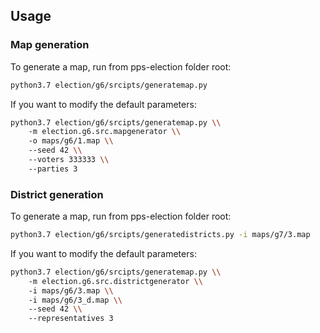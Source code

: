 ## Usage

### Map generation

To generate a map, run from pps-election folder root:

```bash
python3.7 election/g6/srcipts/generatemap.py
```

If you want to modify the default parameters:

```bash
python3.7 election/g6/srcipts/generatemap.py \\
    -m election.g6.src.mapgenerator \\
    -o maps/g6/1.map \\
    --seed 42 \\
    --voters 333333 \\
    --parties 3
```

### District generation


To generate a map, run from pps-election folder root:

```bash
python3.7 election/g6/srcipts/generatedistricts.py -i maps/g7/3.map
```

If you want to modify the default parameters:

```bash
python3.7 election/g6/srcipts/generatemap.py \\
    -m election.g6.src.districtgenerator \\
    -i maps/g6/3.map \\
    -i maps/g6/3_d.map \\
    --seed 42 \\
    --representatives 3
```